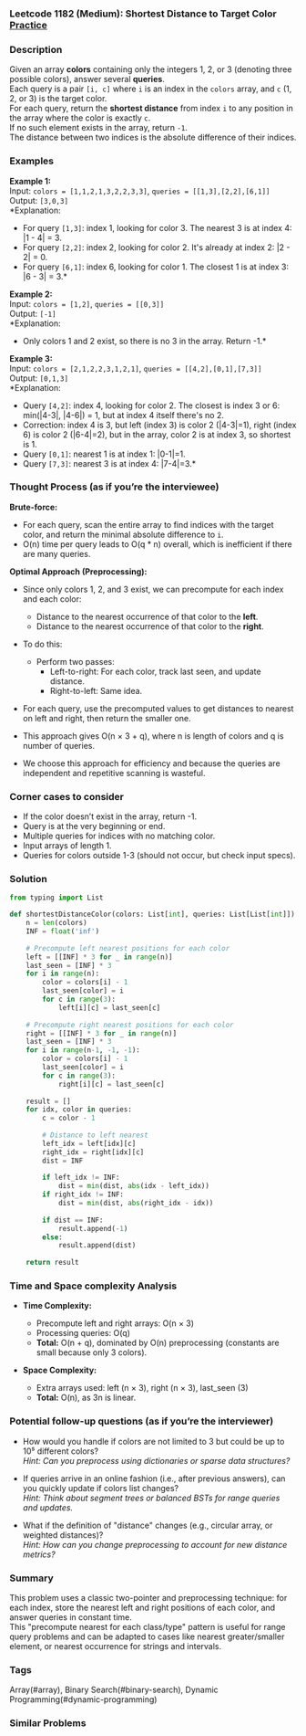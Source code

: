 ### Leetcode 1182 (Medium): Shortest Distance to Target Color [Practice](https://leetcode.com/problems/shortest-distance-to-target-color)

### Description  
Given an array **colors** containing only the integers 1, 2, or 3 (denoting three possible colors), answer several **queries**.  
Each query is a pair `[i, c]` where `i` is an index in the `colors` array, and `c` (1, 2, or 3) is the target color.  
For each query, return the **shortest distance** from index `i` to any position in the array where the color is exactly `c`.  
If no such element exists in the array, return `-1`.  
The distance between two indices is the absolute difference of their indices.

### Examples  

**Example 1:**  
Input: `colors = [1,1,2,1,3,2,2,3,3]`, `queries = [[1,3],[2,2],[6,1]]`  
Output: `[3,0,3]`  
*Explanation:  
- For query `[1,3]`: index 1, looking for color 3. The nearest 3 is at index 4: |1 - 4| = 3.  
- For query `[2,2]`: index 2, looking for color 2. It's already at index 2: |2 - 2| = 0.  
- For query `[6,1]`: index 6, looking for color 1. The closest 1 is at index 3: |6 - 3| = 3.*

**Example 2:**  
Input: `colors = [1,2]`, `queries = [[0,3]]`  
Output: `[-1]`  
*Explanation:  
- Only colors 1 and 2 exist, so there is no 3 in the array. Return -1.*

**Example 3:**  
Input: `colors = [2,1,2,2,3,1,2,1]`, `queries = [[4,2],[0,1],[7,3]]`  
Output: `[0,1,3]`  
*Explanation:  
- Query `[4,2]`: index 4, looking for color 2. The closest is index 3 or 6: min(|4-3|, |4-6|) = 1, but at index 4 itself there's no 2.  
- Correction: index 4 is 3, but left (index 3) is color 2 (|4-3|=1), right (index 6) is color 2 (|6-4|=2), but in the array, color 2 is at index 3, so shortest is 1.  
- Query `[0,1]`: nearest 1 is at index 1: |0-1|=1.  
- Query `[7,3]`: nearest 3 is at index 4: |7-4|=3.*

### Thought Process (as if you’re the interviewee)  
**Brute-force:**  
- For each query, scan the entire array to find indices with the target color, and return the minimal absolute difference to `i`.
- O(n) time per query leads to O(q * n) overall, which is inefficient if there are many queries.

**Optimal Approach (Preprocessing):**  
- Since only colors 1, 2, and 3 exist, we can precompute for each index and each color:
  - Distance to the nearest occurrence of that color to the **left**.
  - Distance to the nearest occurrence of that color to the **right**.

- To do this:  
  - Perform two passes:
    - Left-to-right: For each color, track last seen, and update distance.
    - Right-to-left: Same idea.

- For each query, use the precomputed values to get distances to nearest on left and right, then return the smaller one.

- This approach gives O(n × 3 + q), where n is length of colors and q is number of queries.  
- We choose this approach for efficiency and because the queries are independent and repetitive scanning is wasteful.

### Corner cases to consider  
- If the color doesn’t exist in the array, return -1.
- Query is at the very beginning or end.
- Multiple queries for indices with no matching color.
- Input arrays of length 1.
- Queries for colors outside 1-3 (should not occur, but check input specs).

### Solution

```python
from typing import List

def shortestDistanceColor(colors: List[int], queries: List[List[int]]) -> List[int]:
    n = len(colors)
    INF = float('inf')
    
    # Precompute left nearest positions for each color
    left = [[INF] * 3 for _ in range(n)]
    last_seen = [INF] * 3
    for i in range(n):
        color = colors[i] - 1
        last_seen[color] = i
        for c in range(3):
            left[i][c] = last_seen[c]
    
    # Precompute right nearest positions for each color
    right = [[INF] * 3 for _ in range(n)]
    last_seen = [INF] * 3
    for i in range(n-1, -1, -1):
        color = colors[i] - 1
        last_seen[color] = i
        for c in range(3):
            right[i][c] = last_seen[c]
    
    result = []
    for idx, color in queries:
        c = color - 1
        
        # Distance to left nearest
        left_idx = left[idx][c]
        right_idx = right[idx][c]
        dist = INF
        
        if left_idx != INF:
            dist = min(dist, abs(idx - left_idx))
        if right_idx != INF:
            dist = min(dist, abs(right_idx - idx))
        
        if dist == INF:
            result.append(-1)
        else:
            result.append(dist)
    
    return result
```

### Time and Space complexity Analysis  

- **Time Complexity:**  
  - Precompute left and right arrays: O(n × 3)  
  - Processing queries: O(q)  
  - **Total:** O(n + q), dominated by O(n) preprocessing (constants are small because only 3 colors).
  
- **Space Complexity:**  
  - Extra arrays used: left (n × 3), right (n × 3), last_seen (3)  
  - **Total:** O(n), as 3n is linear.

### Potential follow-up questions (as if you’re the interviewer)  

- How would you handle if colors are not limited to 3 but could be up to 10⁵ different colors?  
  *Hint: Can you preprocess using dictionaries or sparse data structures?*

- If queries arrive in an online fashion (i.e., after previous answers), can you quickly update if colors list changes?  
  *Hint: Think about segment trees or balanced BSTs for range queries and updates.*

- What if the definition of "distance" changes (e.g., circular array, or weighted distances)?  
  *Hint: How can you change preprocessing to account for new distance metrics?*

### Summary
This problem uses a classic two-pointer and preprocessing technique: for each index, store the nearest left and right positions of each color, and answer queries in constant time.  
This "precompute nearest for each class/type" pattern is useful for range query problems and can be adapted to cases like nearest greater/smaller element, or nearest occurrence for strings and intervals.

### Tags
Array(#array), Binary Search(#binary-search), Dynamic Programming(#dynamic-programming)

### Similar Problems
